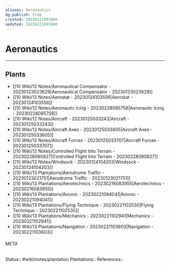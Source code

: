 ```yaml
---
aliases: Aeronautics
dg-publish: true
created: 20230221093800
updated: 20230221093800
---
```

# Aeronautics
---



## Plants
- [[10 Wiki/12 Notes/Aeronautical Compensator - 20230123023629\|Aeronautical Compensator - 20230123023629]]
- [[10 Wiki/12 Notes/Aerostat - 20230124103556\|Aerostat - 20230124103556]]
- [[10 Wiki/12 Notes/Aeronautic Icing - 20230228085758\|Aeronautic Icing - 20230228085758]]
- [[10 Wiki/12 Notes/Aircraft - 20230125033243\|Aircraft - 20230125033243]]
- [[10 Wiki/12 Notes/Aircraft Axes - 20230125033605\|Aircraft Axes - 20230125033605]]
- [[10 Wiki/12 Notes/Aircraft Forces - 20230125033707\|Aircraft Forces - 20230125033707]]
- [[10 Wiki/12 Notes/Controlled Flight Into Terrain - 20230228090827\|Controlled Flight Into Terrain - 20230228090827]]
- [[10 Wiki/12 Notes/Windsock - 20230124104203\|Windsock - 20230124104203]]
- [[10 Wiki/13 Plantations/Aerodrome Traffic - 20230123021751\|Aerodrome Traffic - 20230123021751]]
- [[10 Wiki/13 Plantations/Aerotechnics - 20230216083955\|Aerotechnics - 20230216083955]]
- [[10 Wiki/13 Plantations/Avionic - 20230221094041\|Avionic - 20230221094041]]
- [[10 Wiki/13 Plantations/Flying Technique - 20230221102530\|Flying Technique - 20230221102530]]
- [[10 Wiki/13 Plantations/Mechanics - 20230221102941\|Mechanics - 20230221102941]]
- [[10 Wiki/13 Plantations/Navigation - 20230221103603\|Navigation - 20230221103603]]




###### META
Status:: #wiki/notes/plantation
Plantations:: 
References:: 
